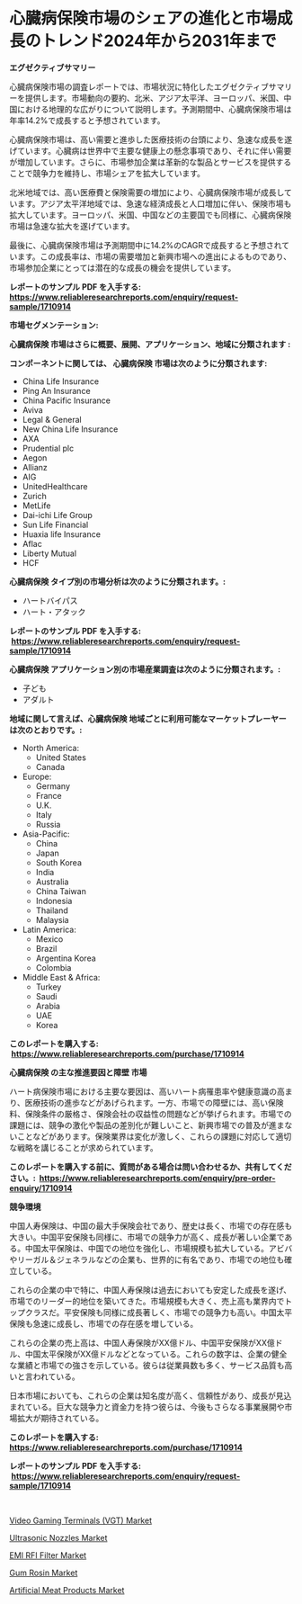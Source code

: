 <p><h1>心臓病保険市場のシェアの進化と市場成長のトレンド2024年から2031年まで</h1></p><p><strong>エグゼクティブサマリー</strong></p>
<p><p>心臓病保険市場の調査レポートでは、市場状況に特化したエグゼクティブサマリーを提供します。市場動向の要約、北米、アジア太平洋、ヨーロッパ、米国、中国における地理的な広がりについて説明します。予測期間中、心臓病保険市場は年率14.2%で成長すると予想されています。</p><p>心臓病保険市場は、高い需要と進歩した医療技術の台頭により、急速な成長を遂げています。心臓病は世界中で主要な健康上の懸念事項であり、それに伴い需要が増加しています。さらに、市場参加企業は革新的な製品とサービスを提供することで競争力を維持し、市場シェアを拡大しています。</p><p>北米地域では、高い医療費と保険需要の増加により、心臓病保険市場が成長しています。アジア太平洋地域では、急速な経済成長と人口増加に伴い、保険市場も拡大しています。ヨーロッパ、米国、中国などの主要国でも同様に、心臓病保険市場は急速な拡大を遂げています。</p><p>最後に、心臓病保険市場は予測期間中に14.2%のCAGRで成長すると予想されています。この成長率は、市場の需要増加と新興市場への進出によるものであり、市場参加企業にとっては潜在的な成長の機会を提供しています。</p></p>
<p><strong>レポートのサンプル PDF を入手する: <a href="https://www.reliableresearchreports.com/enquiry/request-sample/1710914">https://www.reliableresearchreports.com/enquiry/request-sample/1710914</a></strong></p>
<p><strong>市場セグメンテーション:</strong></p>
<p><strong> 心臓病保険 市場はさらに概要、展開、アプリケーション、地域に分類されます :</strong></p>
<p><strong>コンポーネントに関しては、 心臓病保険 市場は次のように分類されます: &nbsp;</strong></p>
<p><ul><li>China Life Insurance</li><li>Ping An Insurance</li><li>China Pacific Insurance</li><li>Aviva</li><li>Legal & General</li><li>New China Life Insurance</li><li>AXA</li><li>Prudential plc</li><li>Aegon</li><li>Allianz</li><li>AIG</li><li>UnitedHealthcare</li><li>Zurich</li><li>MetLife</li><li>Dai-ichi Life Group</li><li>Sun Life Financial</li><li>Huaxia life Insurance</li><li>Aflac</li><li>Liberty Mutual</li><li>HCF</li></ul></p>
<p><strong> 心臓病保険 タイプ別の市場分析は次のように分類されます。:</strong></p>
<p><ul><li>ハートバイパス</li><li>ハート・アタック</li></ul></p>
<p><strong>レポートのサンプル PDF を入手する: &nbsp;<a href="https://www.reliableresearchreports.com/enquiry/request-sample/1710914">https://www.reliableresearchreports.com/enquiry/request-sample/1710914</a></strong></p>
<p><strong> 心臓病保険 アプリケーション別の市場産業調査は次のように分類されます。:</strong></p>
<p><ul><li>子ども</li><li>アダルト</li></ul></p>
<p><strong>地域に関して言えば、心臓病保険 地域ごとに利用可能なマーケットプレーヤーは次のとおりです。:</strong></p>
<p><ul>
    <li>
        North America:
        <ul>
            <li>United States</li>
            <li>Canada</li>
        </ul>
    </li>
    <li>
        Europe:
        <ul>
            <li>Germany</li>
            <li>France</li>
            <li>U.K.</li>
            <li>Italy</li>
            <li>Russia</li>
        </ul>
    </li>
    <li>
        Asia-Pacific:
        <ul>
            <li>China</li>
            <li>Japan</li>
            <li>South Korea</li>
            <li>India</li>
            <li>Australia</li>
            <li>China Taiwan</li>
            <li>Indonesia</li>
            <li>Thailand</li>
            <li>Malaysia</li>
        </ul>
    </li>
    <li>
        Latin America:
        <ul>
            <li>Mexico</li>
            <li>Brazil</li>
            <li>Argentina Korea</li>
            <li>Colombia</li>
        </ul>
    </li>
    <li>
        Middle East & Africa:
        <ul>
            <li>Turkey</li>
            <li>Saudi</li>
            <li>Arabia</li>
            <li>UAE</li>
            <li>Korea</li>
        </ul>
    </li>
    </ul></p>
<p><strong>このレポートを購入する: &nbsp;<a href="https://www.reliableresearchreports.com/purchase/1710914">https://www.reliableresearchreports.com/purchase/1710914</a></strong></p>
<p><strong>心臓病保険 の主な推進要因と障壁 市場</strong></p>
<p><p>ハート病保険市場における主要な要因は、高いハート病罹患率や健康意識の高まり、医療技術の進歩などがあげられます。一方、市場での障壁には、高い保険料、保険条件の厳格さ、保険会社の収益性の問題などが挙げられます。市場での課題には、競争の激化や製品の差別化が難しいこと、新興市場での普及が進まないことなどがあります。保険業界は変化が激しく、これらの課題に対応して適切な戦略を講じることが求められています。</p></p>
<p><strong>このレポートを購入する前に、質問がある場合は問い合わせるか、共有してください。:&nbsp; <a href="https://www.reliableresearchreports.com/enquiry/pre-order-enquiry/1710914">https://www.reliableresearchreports.com/enquiry/pre-order-enquiry/1710914</a></strong></p>
<p><strong>競争環境</strong></p>
<p><p>中国人寿保険は、中国の最大手保険会社であり、歴史は長く、市場での存在感も大きい。中国平安保険も同様に、市場での競争力が高く、成長が著しい企業である。中国太平保険は、中国での地位を強化し、市場規模も拡大している。アビバやリーガル＆ジェネラルなどの企業も、世界的に有名であり、市場での地位も確立している。</p><p>これらの企業の中で特に、中国人寿保険は過去においても安定した成長を遂げ、市場でのリーダー的地位を築いてきた。市場規模も大きく、売上高も業界内でトップクラスだ。平安保険も同様に成長著しく、市場での競争力も高い。中国太平保険も急速に成長し、市場での存在感を増している。</p><p>これらの企業の売上高は、中国人寿保険がXX億ドル、中国平安保険がXX億ドル、中国太平保険がXX億ドルなどとなっている。これらの数字は、企業の健全な業績と市場での強さを示している。彼らは従業員数も多く、サービス品質も高いと言われている。</p><p>日本市場においても、これらの企業は知名度が高く、信頼性があり、成長が見込まれている。巨大な競争力と資金力を持つ彼らは、今後もさらなる事業展開や市場拡大が期待されている。</p></p>
<p><strong>このレポートを購入する: &nbsp; <a href="https://www.reliableresearchreports.com/purchase/1710914">https://www.reliableresearchreports.com/purchase/1710914</a></strong></p>
<p><strong>レポートのサンプル PDF を入手する: &nbsp;<a href="https://www.reliableresearchreports.com/enquiry/request-sample/1710914">https://www.reliableresearchreports.com/enquiry/request-sample/1710914</a></strong><strong></strong></p>
<p>&nbsp;</p>
<p><p><a href="https://bubble-tree-ea4.notion.site/Video-Gaming-Terminals-VGT-Market-Research-Report-Provides-Critical-Insights-that-can-help-Shape-B-df492054535c454e8109901f56607a1a">Video Gaming Terminals (VGT) Market</a></p><p><a href="https://thundering-castanet-c65.notion.site/Global-Ultrasonic-Nozzles-Market-by-Types-Applications-and-Major-Players-with-Regional-Growth-Rat-22b85d892daf472e91267048815cfd19">Ultrasonic Nozzles Market</a></p><p><a href="https://github.com/juancolorado15/Market-Research-Report-List-1/blob/main/emi-rfi-filter-market.md">EMI RFI Filter Market</a></p><p><a href="https://view.publitas.com/reportprime-1/gum-rosin-market-share-market-new-trends-analysis-report-by-type-by-application-by-end-use-by-region-and-segment-forecasts-2024-2031/">Gum Rosin Market</a></p><p><a href="https://view.publitas.com/reportprime-1/artificial-meat-products-market-research-report-reveals-the-latest-trends-and-opportunities-of-this-market-for-period-from-2024-2031/">Artificial Meat Products Market</a></p></p>